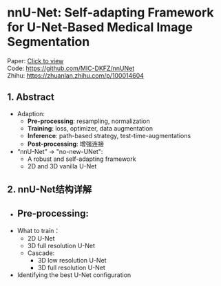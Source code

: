 # nnU-Net: Self-adapting Framework for U-Net-Based Medical Image Segmentation

Paper: [Click to view](https://arxiv.org/pdf/1809.10486.pdf) <br/>
Code: https://github.com/MIC-DKFZ/nnUNet <br/>
Zhihu: https://zhuanlan.zhihu.com/p/100014604 <br/>

## 1. Abstract
  - Adaption:
    - **Pre-processing**: resampling, normalization
    - **Training**: loss, optimizer, data augmentation
    - **Inference**: path-based strategy, test-time-augmentations
    - **Post-processing**: 增强连接
  - “nnU-Net” -> "no-new-UNet":
    - A robust and self-adapting framework
    - 2D and 3D vanilla U-Net
## 2. nnU-Net结构详解 
  - Pre-processing:
    - 
  - What to train：
    - 2D U-Net
    - 3D full resolution U-Net
    - Cascade:
      - 3D low resolution U-Net
      - 3D full resolution U-Net
  - Identifying the best U-Net configuration
